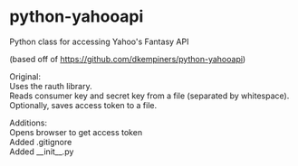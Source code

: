 python-yahooapi                                                                 
===============                                                                 

Python class for accessing Yahoo's Fantasy API

(based off of https://github.com/dkempiners/python-yahooapi)


Original:                                                                       
Uses the rauth library.                                                         
Reads consumer key and secret key from a file (separated by whitespace).        
Optionally, saves access token to a file.                                       


Additions:                                                                      
Opens browser to get access token                                               
Added .gitignore                                                            
Added \_\_init\_\_.py  
